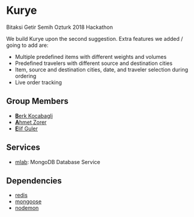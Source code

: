 # Kurye
Bitaksi Getir Semih Ozturk 2018 Hackathon

We build Kurye upon the second suggestion. Extra features we added / going to add are:
- Multiple predefined items with different weights and volumes
- Predefined travelers with different source and destination cities
- Item, source and destination cities, date, and traveler selection during ordering
- Live order tracking

## Group Members
- [**B**erk Kocabagli](https://github.com/berk94)
- [**A**hmet Zorer](https://github.com/ahmetcj4)
- [**E**lif Guler](https://github.com/elif96)

## Services
- [mlab](https://mlab.com): MongoDB Database Service

## Dependencies
- [redis](https://github.com/NodeRedis/node_redis)
- [mongoose](https://github.com/Automattic/mongoose)
- [nodemon](https://github.com/remy/nodemon)
